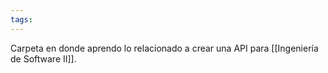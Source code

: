 ```yaml
---
tags:
---
```

Carpeta en donde aprendo lo relacionado a crear una API para [[Ingeniería de Software II]].